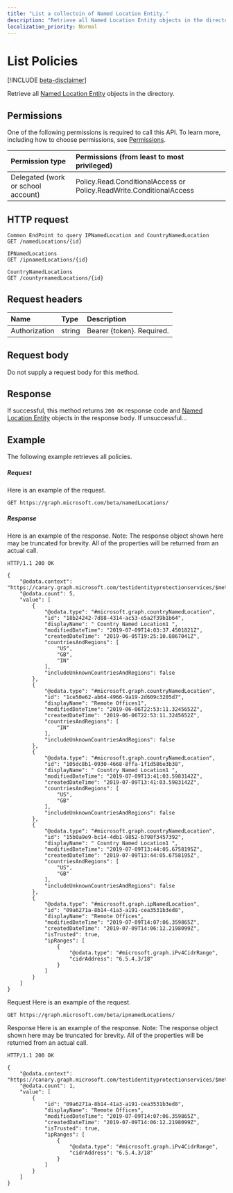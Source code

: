```yaml
---
title: "List a collectoin of Named Location Entity."
description: "Retrieve all Named Location Entity objects in the directory."
localization_priority: Normal
---
```


# List Policies

[!INCLUDE [beta-disclaimer](../../includes/beta-disclaimer.md)]

Retrieve all [Named Location Entity](../resources/NamedLocation.md) objects in the directory.

## Permissions
One of the following permissions is required to call this API. To learn more, including how to choose permissions, see [Permissions](/graph/permissions-reference).

|Permission type      | Permissions (from least to most privileged)              |
|:--------------------|:---------------------------------------------------------|
|Delegated (work or school account) | Policy.Read.ConditionalAccess or Policy.ReadWrite.ConditionalAccess   |

## HTTP request
<!-- { "blockType": "ignored" } -->
```http
Common EndPoint to query IPNamedLocation and CountryNamedLocation
GET /namedLocations/{id}

IPNamedLocations
GET /ipnamedLocations/{id}

CountryNamedLocations
GET /countyrnamedLocations/{id}
```
## Request headers
| Name       | Type | Description|
|:---------------|:--------|:----------|
| Authorization  | string  | Bearer {token}. Required. |

## Request body
Do not supply a request body for this method.

## Response

If successful, this method returns `200 OK` response code and [Named Location Entity](../resources/NamedLocation.md) objects in the response body. If unsuccessful...

## Example
The following example retrieves all policies.

##### Request
Here is an example of the request.

```http
GET https://graph.microsoft.com/beta/namedLocations/
```

##### Response
Here is an example of the response. Note: The response object shown here may be truncated for brevity. All of the properties will be returned from an actual call.

```http
HTTP/1.1 200 OK

{
    "@odata.context": "https://canary.graph.microsoft.com/testidentityprotectionservices/$metadata#namedLocations",
    "@odata.count": 5,
    "value": [
        {
            "@odata.type": "#microsoft.graph.countryNamedLocation",
            "id": "18b24242-7d88-4314-ac53-e5a2f39b1b64",
            "displayName": " Country Named Location1 ",
            "modifiedDateTime": "2019-07-09T14:03:37.4501821Z",
            "createdDateTime": "2019-06-05T19:25:10.8867041Z",
            "countriesAndRegions": [
                "US",
                "GB",
                "IN"
            ],
            "includeUnknownCountriesAndRegions": false
        },
        {
            "@odata.type": "#microsoft.graph.countryNamedLocation",
            "id": "1ce50e62-ab64-4966-9a19-2d609c3205d7",
            "displayName": "Remote Offices1",
            "modifiedDateTime": "2019-06-06T22:53:11.3245652Z",
            "createdDateTime": "2019-06-06T22:53:11.3245652Z",
            "countriesAndRegions": [
                "IN"
            ],
            "includeUnknownCountriesAndRegions": false
        },
        {
            "@odata.type": "#microsoft.graph.countryNamedLocation",
            "id": "105dc8b1-0930-4668-8ffa-1f1d586e3b38",
            "displayName": " Country Named Location1 ",
            "modifiedDateTime": "2019-07-09T13:41:03.5983142Z",
            "createdDateTime": "2019-07-09T13:41:03.5983142Z",
            "countriesAndRegions": [
                "US",
                "GB"
            ],
            "includeUnknownCountriesAndRegions": false
        },
        {
            "@odata.type": "#microsoft.graph.countryNamedLocation",
            "id": "15b0a9e9-bc14-4db1-9852-b798f3457392",
            "displayName": " Country Named Location1 ",
            "modifiedDateTime": "2019-07-09T13:44:05.6758195Z",
            "createdDateTime": "2019-07-09T13:44:05.6758195Z",
            "countriesAndRegions": [
                "US",
                "GB"
            ],
            "includeUnknownCountriesAndRegions": false
        },
        {
            "@odata.type": "#microsoft.graph.ipNamedLocation",
            "id": "09a6271a-8b14-41a3-a191-cea3531b3ed8",
            "displayName": "Remote Offices",
            "modifiedDateTime": "2019-07-09T14:07:06.359865Z",
            "createdDateTime": "2019-07-09T14:06:12.2198099Z",
            "isTrusted": true,
            "ipRanges": [
                {
                    "@odata.type": "#microsoft.graph.iPv4CidrRange",
                    "cidrAddress": "6.5.4.3/18"
                }
            ]
        }
    ]
}

```


Request
Here is an example of the request.
```http
GET https://graph.microsoft.com/beta/ipnamedLocations/
```
Response
Here is an example of the response. Note: The response object shown here may be truncated for brevity. All of the properties will be returned from an actual call.
```http
HTTP/1.1 200 OK

{
    "@odata.context": "https://canary.graph.microsoft.com/testidentityprotectionservices/$metadata#ipNamedLocations",
    "@odata.count": 1,
    "value": [
        {
            "id": "09a6271a-8b14-41a3-a191-cea3531b3ed8",
            "displayName": "Remote Offices",
            "modifiedDateTime": "2019-07-09T14:07:06.359865Z",
            "createdDateTime": "2019-07-09T14:06:12.2198099Z",
            "isTrusted": true,
            "ipRanges": [
                {
                    "@odata.type": "#microsoft.graph.iPv4CidrRange",
                    "cidrAddress": "6.5.4.3/18"
                }
            ]
        }
    ]
}
```
